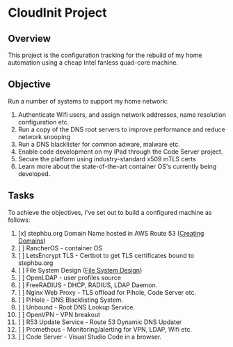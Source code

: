 # CloudInit Project

## Overview
This project is the configuration tracking for the rebuild of my home automation using a cheap Intel fanless quad-core machine.

## Objective

Run a number of systems to support my home network:
1) Authenticate Wifi users, and assign network addresses, name resolution configuration etc. 
2) Run a copy of the DNS root servers to improve performance and reduce network snooping
3) Run a DNS blacklister for common adware, malware etc.
4) Enable code development on my IPad through the Code Server project.
5) Secure the platform using industry-standard x509 mTLS certs
6) Learn more about the state-of-the-art container OS's currently being developed.

## Tasks

To achieve the objectives, I've set out to build a configured machine as follows:
1. [x] stephbu.org Domain Name hosted in AWS Route 53 ([Creating Domains](CreatingDomains.md))
2. [ ] RancherOS - container OS
3. [ ] LetsEncrypt TLS - Certbot to get TLS certificates bound to stephbu.org
3. [ ] File System Design ([File System Design](FileSystemDesign.md)) 
4. [ ] OpenLDAP - user profiles source
5. [ ] FreeRADIUS - DHCP, RADIUS, LDAP Daemon.
6. [ ] Nginx Web Proxy - TLS offload for Pihole, Code Server etc.
7. [ ] PiHole - DNS Blacklisting System.
8. [ ] Unbound - Root DNS Lookup Service.
9. [ ] OpenVPN - VPN breakout
10. [ ] R53 Update Service - Route 53 Dynamic DNS Updater
11. [ ] Prometheus - Monitoring/alerting for VPN, LDAP, Wifi etc.
12. [ ] Code Server - Visual Studio Code in a browser.

